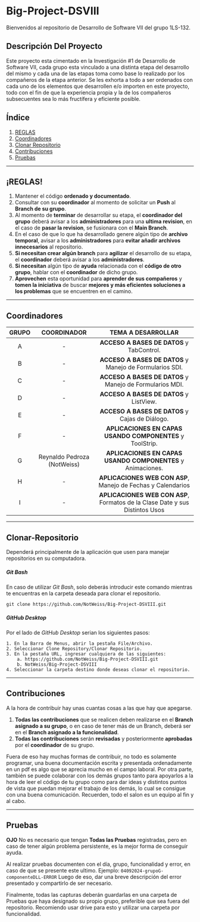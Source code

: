 # Big-Project-DSVIII

Bienvenidos al repositorio de Desarrollo de Software VII del grupo 1LS-132.

## Descripción Del Proyecto

Este proyecto esta cimentado en la Investigación #1 de Desarrollo de Software VII, cada grupo esta vinculado a una distinta etapa del desarrollo del mismo y cada una de las etapas toma como base lo realizado por los compañeros de la etapa anterior. Se les exhorta a todo a ser ordenados con cada uno de los elementos que desarrollen e/o importen en este proyecto, todo con el fin de que la experiencia propia y la de los compañeros subsecuentes sea lo más fructífera y eficiente posible.

  

## Índice

1. [REGLAS](#¡REGLAS!)
2. [Coordinadores](#Coordinadores)
3. [Clonar Repositorio](#Clonar-Repositorio)
4. [Contribuciones](Contribuciones)
5. [Pruebas](#Pruebas)

  ---
  
## ¡REGLAS!

1. Mantener el código **ordenado y documentado**.
2. Consultar con su **coordinador** al momento de solicitar un **Push** al **Branch de su grupo**.
3. Al momento de **terminar** de desarrollar su etapa, el **coordinador del grupo** deberá avisar a los **administradores** para una **ultima revision**, en el caso de **pasar la revision**, se fusionara con el **Main Branch**.
4. En el caso de que lo que ha desarrollado genere algún tipo de **archivo temporal**, avisar a los **administradores** para **evitar añadir archivos innecesarios** al repositorio.
5. **Si necesitan crear algún branch** para **agilizar** el desarrollo de su etapa, el **coordinador** deberá avisar a los **administradores**.
6. **Si necesitan** algún tipo de **ayuda** relacionada con el **código de otro grupo**, hablar con el **coordinador** de dicho grupo.
7. **Aprovechen** esta oportunidad para **aprender de sus compañeros** y **tomen la iniciativa** de buscar **mejores y más eficientes soluciones a los problemas** que se encuentren en el camino.

---

## Coordinadores

| GRUPO |         COORDINADOR         |                              TEMA A DESARROLLAR                              |
|:-----:|:---------------------------:|:----------------------------------------------------------------------------:|
|   A   |              -              |                  **ACCESO A BASES DE DATOS** y TabControl.                   |
|   B   |              -              |           **ACCESO A BASES DE DATOS** y Manejo de Formularios SDI.           |
|   C   |              -              |           **ACCESO A BASES DE DATOS** y Manejo de Formularios MDI.           |
|   D   |              -              |                   **ACCESO A BASES DE DATOS** y ListView.                    |
|   E   |              -              |               **ACCESO A BASES DE DATOS** y Cajas de Diálogo.                |
|   F   |              -              |          **APLICACIONES EN CAPAS USANDO COMPONENTES** y ToolStrip.           |
|   G   | Reynaldo Pedroza (NotWeiss) |         **APLICACIONES EN CAPAS USANDO COMPONENTES** y Animaciones.          |
|   H   |              -              |         **APLICACIONES WEB CON ASP**, Manejo de Fechas y Calendarios         |
|   I   |              -              | **APLICACIONES WEB CON ASP**, Formatos de la Clase Date y sus Distintos Usos |

---

## Clonar-Repositorio

Dependerá principalmente de la aplicación que usen para manejar repositorios en su computadora.
##### Git Bash
En caso de utilizar *Git Bash*, solo deberás introducir este comando mientras te encuentras en la carpeta deseada para clonar el repositorio.
```
git clone https://github.com/NotWeiss/Big-Project-DSVIII.git
```

##### GitHub Desktop
Por el lado de *GitHub Desktop* serian los siguientes pasos:
```
1. En la Barra de Menus, abrir la pestaña File/Archivo.
2. Seleccionar Clone Repository/Clonar Repositorio.
3. En la pestaña URL, ingresar cualquiera de las siguientes: 
	a. https://github.com/NotWeiss/Big-Project-DSVIII.git
	b. NotWeiss/Big-Project-DSVIII
4. Seleccionar la carpeta destino donde deseas clonar el repositorio.
```

---

## Contribuciones

A la hora de contribuir hay unas cuantas cosas a las que hay que apegarse.
1. **Todas las contribuciones** que se realicen deben realizarse en el **Branch asignado a su grupo**, o en caso de tener más de un Branch, deberá ser en el **Branch asignado a la funcionalidad**.
2. **Todas las contribuciones** serán **revisadas** y posteriormente **aprobadas** por el **coordinador** de su grupo.

Fuera de eso hay muchas formas de contribuir, no todo es solamente programar, una buena documentación escrita y presentada ordenadamente en un pdf es algo que se aprecia mucho en el campo laboral. Por otra parte, también se puede colaborar con los demás grupos tanto para apoyarlos a la hora de leer el código de tu grupo como para dar ideas y distintos puntos de vista que puedan mejorar el trabajo de los demás, lo cual se consigue con una buena comunicación. Recuerden, todo el salon es un equipo al fin y al cabo.

---

## Pruebas

**OJO** No es necesario que tengan **Todas las Pruebas** registradas, pero en caso de tener algún problema persistente, es la mejor forma de conseguir ayuda.

Al realizar pruebas documenten con el día, grupo, funcionalidad y error, en caso de que se presente este ultimo. Ejemplo: `04092024-grupoG-componenteDLL-ERROR` 
Luego de eso, dar una breve descripción del error presentado y compartirlo de ser necesario. 

Finalmente, todas las capturas deberán guardarlas en una carpeta de Pruebas que haya designado su propio grupo, preferible que sea fuera del repositorio. Recomiendo usar drive para esto y utilizar una carpeta por funcionalidad.
